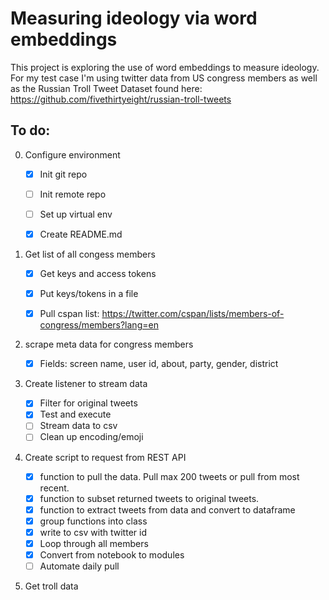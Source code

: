 # Measuring ideology via word embeddings

This project is exploring the use of word embeddings to measure ideology.
For my test case I'm using twitter data from US congress members as well as the Russian Troll Tweet Dataset found here: https://github.com/fivethirtyeight/russian-troll-tweets

## To do:
0. Configure environment

    - [x] Init git repo
    - [ ] Init remote repo
    - [ ] Set up virtual env
    - [x] Create README.md
    

1. Get list of all congess members
    - [x] Get keys and access tokens
    - [x] Put keys/tokens in a file
    - [x] Pull cspan list: https://twitter.com/cspan/lists/members-of-congress/members?lang=en


2. scrape meta data for congress members

    - [x] Fields: screen name, user id, about, party, gender, district

3. Create listener to stream data
    - [x] Filter for original tweets
    - [x] Test and execute
    - [ ] Stream data to csv
    - [ ] Clean up encoding/emoji

4. Create script to request from REST API
    - [x] function to pull the data. Pull max 200 tweets or pull from most recent.
    - [x] function to subset returned tweets to original tweets.
    - [x] function to extract tweets from data and convert to dataframe
    - [x] group functions into class
    - [x] write to csv with twitter id
    - [x] Loop through all members
    - [x] Convert from notebook to modules
    - [ ] Automate daily pull

3. Get troll data
